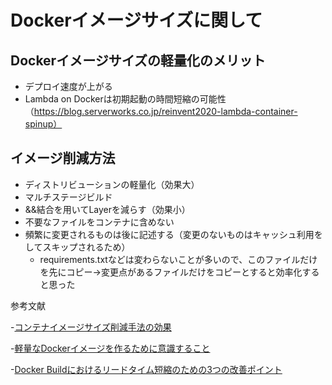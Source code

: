 # Dockerイメージサイズに関して

## Dockerイメージサイズの軽量化のメリット

- デプロイ速度が上がる
- Lambda on Dockerは初期起動の時間短縮の可能性（https://blog.serverworks.co.jp/reinvent2020-lambda-container-spinup）

## イメージ削減方法

- ディストリビューションの軽量化（効果大）
- マルチステージビルド
- &&結合を用いてLayerを減らす（効果小）
- 不要なファイルをコンテナに含めない
- 頻繁に変更されるものは後に記述する（変更のないものはキャッシュ利用をしてスキップされるため）
  - requirements.txtなどは変わらないことが多いので、このファイルだけを先にコピー→変更点があるファイルだけをコピーとすると効率化すると思った


参考文献

-[コンテナイメージサイズ削減手法の効果](https://qiita.com/y_k_individual/items/ccd17f6f80a3024a0884)

-[軽量なDockerイメージを作るために意識すること](軽量なDockerイメージを作るために意識すること)

-[Docker Buildにおけるリードタイム短縮のための3つの改善ポイント](https://tech.plaid.co.jp/improve_docker_build_efficiency#3.%20cache%E3%81%AE%E6%9C%89%E5%8A%B9%E6%B4%BB%E7%94%A8)